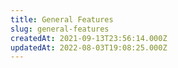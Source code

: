 ```yaml
---
title: General Features
slug: general-features
createdAt: 2021-09-13T23:56:14.000Z
updatedAt: 2022-08-03T19:08:25.000Z
---
```

